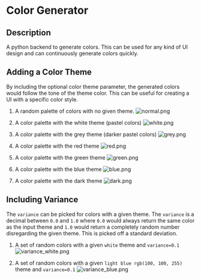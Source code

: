 # Color Generator

## Description
A python backend to generate colors.
This can be used for any kind of UI design and can continuously generate colors quickly.

## Adding a Color Theme

By including the optional color theme parameter, 
the generated colors would follow the tone of the theme color.
This can be useful for creating a UI with a specific color style.

1. A random palette of colors with no given theme.
![normal.png](images/normal.png)

2. A color palette with the white theme (pastel colors)
![white.png](images/white_theme.png)

3. A color palette with the grey theme (darker pastel colors)
![grey.png](images/grey_theme.png)

4. A color palette with the red theme
![red.png](images/red_theme.png)

5. A color palette with the green theme
![green.png](images/green_theme.png)

6. A color palette with the blue theme
![blue.png](images/blue_theme.png)

7. A color palette with the dark theme
![dark.png](images/dark_theme.png)

## Including Variance

The `variance` can be picked for colors with a given theme. The `variance` is a decimal between `0.0` and `1.0` where `0.0` would always return the same color as the input theme and `1.0` would return a completely random number disregarding the given theme. This is picked off a standard deviation.

1. A set of random colors with a given `white` theme and `variance=0.1`
![variance_white.png](images/variance_white.png)

2. A set of random colors with a given `light blue rgb(100, 100, 255)` theme and `variance=0.1`
![variance_blue.png](images/variance_blue.png)